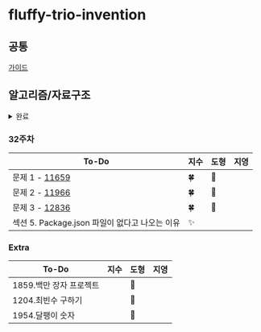 # fluffy-trio-invention

## 공통
[가이드](./GUIDE.md)

## 알고리즘/자료구조


<details>
<summary>완료</summary>
<div markdown="1">

### 1주차
| To-Do | 지수 | 도형 | 지영 |
| ------- | ------- | ------ | ------ |
|1. 문자 찾기| ✨ | :snowflake: | 📕 |
|2. 대소문자 변환| ✨ | :hibiscus: | 📙 |
|3. 문장 속 단어| ✨ | :snowflake: | 📒 |
|4. 단어 뒤집기| ✨ | :hibiscus: | 📗 |
|5. 특정 문자 뒤집기| ✨ | :snowflake:| 📘 |
|문제 1 - 15904 | 🍀 | :hibiscus: | ✔ |
|문제 2 - 14584 | 🍀 | :snowflake: | ✔ |
|문제 3 - 1316  | 🍀 | :hibiscus: | ✔ |
  
  
### 2주차
| To-Do | 지수 | 도형 | 지영 |
| ------- | ------- | ------ | ------ |
|6. 중복 문자 제거| ✨ | :new_moon: | 📕 |
|7. 회문문자열| ✨ | :waxing_crescent_moon: | 📙 |
|8. 유효한 팰린드롬| ✨ | :first_quarter_moon: | 📒 |
|9. 숫자만 추출| ✨ | :waxing_gibbous_moon: | 📗 |
|10. 가장 짧은 문자거리| ✨ | :full_moon: | 📘 |
|문제 1 - 20540 | 🍀 | :waning_gibbous_moon: | ✔ |
|문제 2 - 20944 | 🍀 | :last_quarter_moon: | ✔ |
|문제 3 - 3028 | 🍀 | :waning_crescent_moon: | ✔ |
|특별 문제 - 가장 큰 수 |  |  |  |


### 3주차
| To-Do | 지수 | 도형 | 지영 |
| ------- | ------- | ------ | ------ |
|11. 문자열 압축| ✨ | :football: | 📕 |
|12. 암호| ✨ | :basketball: | 📙 |
|1. 큰 수 출력하기| ✨ | :soccer: | 📒 |
|2. 보이는 학생| ✨ | :baseball: | 📗 |
|3. 가위바위보| ✨ | :tennis: | 📘 |
|문제 1 - 10173 | 🍀 | :8ball: | ✔ |
|문제 2 - 5218 | 🍀 | :bowling: | ✔ |
|문제 3 - 2857 | 🍀 | :golf: | ✔ |


### 4주차
| To-Do | 지수 | 도형 | 지영 |
| ------- | ------- | ------ | ------ |
|4. 피보나치 수열| ✨ | :apple: | 📕 |
|5. 소수(에라토스테네스 체)| ✨ | :tangerine: | 📙 |
|6. 뒤집은 소수| ✨ | :lemon: | 📒  |
|7. 점수계산| ✨ | :melon: | 📗 |
|8. 등수구하기| ✨ | :grapes: | 📘 |
|문제 1 - 11383 | 🍀 | :green_apple: | ✔ |
|문제 2 - 1357 | 🍀 | :banana: | ✔ |
|문제 3 - 10205 | 🍀 | :cherries: | ✔ |


### 5주차
| To-Do | 지수 | 도형 | 지영 |
| ------- | ------- | ------ | ------ |
|9. 격자판 최대합| ✨ | :heart: | 📕 |
|10. 봉우리| ✨ | :yellow_heart: | 📙 |
|11. 임시반장정하기| ✨ | :green_heart: | 📒 |
|12. 멘토링| ✨ | :blue_heart: | 📗 |
|1. 두 배열 합치기| ✨ | :purple_heart: | 📘 |
|문제 1 - 5671 | 🍀 | :two_hearts: | ✔ |
|문제 2 - 14653 |  | :cupid: |  |
|문제 3 - 1769 | 🍀 | :sparkling_heart: | ✔ |


### 6주차
| To-Do | 지수 | 도형 | 지영 |
| ------- | ------- | ------ | ------ |
|2. 공통원소구하기| ✨ | :maple_leaf: | 📕 |
|3. 최대매출| ✨ | :mushroom: | 📙 |
|4. 연속부분순열| ✨ | :cactus: | 📒 |
|문제 1 - 2003 | 🍀 | :evergreen_tree: | ✔ |
|문제 2 - 2018 | 🍀 | :blossom: | ✔ |
|문제 3 - 2075 | 🍀 | :sunflower: | ✔ |
|문제 4 - 11728 | 🍀 | :palm_tree: | ✔ |


### 7주차
| To-Do | 지수 | 도형 | 지영 |
| ------- | ------- | ------ | ------ |
|5. 연속된 자연수의 합| ✨ | :fish: | 📕 |
|6. 연속된 자연수의 합(수학)| ✨ | :whale: | 📙 |
|7. 최대 길이 연속부분수열| ✨ | :dolphin: | 📒 |
|1. 학급회장| ✨ | :shell: | 📗 |
|2. 아나그램| ✨ | :blowfish: | 📘 |
|문제 1 - 2531 | 🍀 | :penguin: | ✔ |
|문제 2 - 7785 | 🍀 | :turtle: | ✔ |
|문제 3 - 17219 | 🍀 | :octopus: | ✔ |
|Android Unit 1 Pathway 1 | 💖 | :tropical_fish: | 💌 |

### 8주차
| To-Do | 지수 | 도형 | 지영 |
| ------- | ------- | ------ | ------ |
|3. 매출액의 종류| ✨ | :pizza: | 📕 |
|4. 모든 아나그램 찾기| ✨ | :hamburger: | 📙 |
|5. K번째 큰 수| ✨ | :fries: | 📒 |
|1. 올바른 괄호| ✨ | :spaghetti: | 📗 |
|2. 괄호문자제거| ✨ | :stew: | 📘 |
|문제 1 - 3077| 🍀 | :ice_cream: | ✔ |
|문제 2 - 11866| 🍀 | :cake: | ✔ |
|문제 3 - 4949| 🍀 | :custard: | ✔ |
|Android Unit 1 Pathway 2| 💖 | :cookie: | 💌 |
|Stack - https://youtu.be/whVUYv0Leg0| 🎶 | :chocolate_bar: | 👀 |
|Queue - https://youtu.be/W3jNbNGyjMs| 🎶 | :lollipop: | 👀 |


### 9주차
| To-Do | 지수 | 도형 | 지영 |
| ------- | ------- | ------ | ------ |
|3. 크레인 인형뽑기| ✨ | :spades: | 📕 |
|4. 후위식 연산| ✨ | :hearts: | 📙 |
|5. 쇠막대기| ✨ | :clubs: | 📒 |
|6. 공주구하기| ✨ | :diamonds: | 📗 |
|7. 교육과정설계| ✨ | :black_joker: | 📘 |
|8. 응급실| ✨ | :flower_playing_cards: | 📔 |
|문제 1 - 1966| 🍀 | :dart: | ✔ |
|문제 2 - 17952| 🍀 | :video_game: | ✔ |
|Android Unit 1 Pathway 3| 💖 | :game_die: | 💌 |
  
  
### 10주차
| To-Do | 지수 | 도형 | 지영 |
| ------- | ------- | ------ | ------ |
|1. 선택정렬| ✨ | :peach: | 📕 |
|2. 버블정렬| ✨ | :peach: | 📙 |
|3. 삽입정렬| ✨ | :peach: | 📒 |
|4. LRU| ✨ | :peach: | 📗 |
|5. 중복확인| ✨ | :peach: | 📘 |
|문제 1 - 2750| 🍀 | :snowflake: | ✔ |
|문제 2 - 1517|  | :snowflake: | ✔ |
|문제 3 - 2750| 🍀 | :snowflake: | ✔ |
|문제 4 - 1713| 🍀 | :snowflake: | ✔ |
|Android Unit 1 Pathway 4| 💖 | :snowflake: | 💌 |
  
  
### 11주차
| To-Do | 지수 | 도형 | 지영 |
| ------- | ------- | ------ | ------ |
|6. 장난꾸러기| ✨ | :peach: | 📕 |
|7. 좌표정렬| ✨ | :peach: | 📙 |
|8. 이분검색| ✨ | :peach: | 📒 |
|9. 뮤직비디오| ✨ | :peach: | 📗 |
|10. 마구간 정하기| ✨ | :peach: | 📘 |
|문제 1 - 10815| 🍀 | :snowflake: | ✔ |
|문제 2 - 11651| 🍀 | :snowflake: | ✔ |
|문제 3 - 1654| 🍀 | :snowflake: | ✔ |
|Android Unit 2 Pathway 1| 💖 | :snowflake: | 💌 |

  
### 12주차
| To-Do | 지수 | 도형 | 지영 |
| ------- | ------- | ------ | ------ |
|1. 재귀함수| ✨ | :peach: | 📕 |
|2. 이진수 출력| ✨ | :peach: | 📙 |
|3. 팩토리얼| ✨ | :peach: | 📒 |
|4. 피보나치 재귀| ✨ | :peach: | 📗 |
|문제 1 - 17478| 🍀 | :snowflake: | ✔ |
|문제 2 - 10994|  | :snowflake: | ✔ |
|문제 3 - 2630| 🍀 | :snowflake: | ✔ |
|Android Unit 2 Pathway 2|  | :snowflake: | 💌 |
  
  
### 13주차
| To-Do | 지수 | 도형 | 지영 |
| ------- | ------- | ------ | ------ |
|5. 이진트리순회(DFS)| ✨ | :peach: | 📕 |
|6. 부분집합 구하기(DFS)| ✨ | :peach: | 📙 |
|7. 이진트리 레벨탐색(BFS)| ✨ | :peach: | 📒 |
|8. 송아지 찾기1(BFS)| ✨ | :peach: | 📗 |
|9. Tree 말단노드까지의 가장 짧은 경로(DFS)| ✨ | :peach: | 📘 |
|10. Tree 말단노드까지의 가장 짧은 경로(BFS)| ✨ | :peach: | 📔 |
|문제 1 - 1780| 🍀 | :snowflake: |  |
|문제 2 - 19947|  | :snowflake: |  |
|문제 3 - 4779|  | :snowflake: |  |
|CS Study 1 - 로그인| 💕 | :maple_leaf: | 💌 |
 
  
### 14주차
| To-Do | 지수 | 도형 | 지영 |
| ------- | ------- | ------ | ------ |
|11. 그래프와 인접행렬| ✨ | :peach: | 📕 |
|12. 경로탐색(DFS)| ✨ | :peach: | 📙 |
|13. 경로탐색(인접리스트, ArrayList)| ✨ | :peach: | 📒 |
|14. 그래프 최단거리(BFS)| ✨ | :peach: | 📗 |
|문제 1 - 1012(DFS)| 🍀 | :snowflake: | ✔ |
|문제 2 - 2583(DFS)| 🍀 | :snowflake: | ✔ |
|문제 3 - 1012(BFS)| 🍀 | :snowflake: | ✔ |
|문제 4 - 2583(BFS)| 🍀 | :snowflake: | ✔ |
|CS Study 2 - 로그인| 💕 | :maple_leaf: | 💌 |
  

### 15주차
| To-Do | 지수 | 도형 | 지영 |
| ------- | ------- | ------ | ------ |
|1. 합이 같은 부분집합| ✨ | :peach: | 📕 |
|2. 바둑이 승차| ✨ | :peach: | 📙 |
|3. 최대점수 구하기| ✨ | :peach: | 📒 |
|4. 중복순열| ✨ | :peach: | 📗 |
|5. 동전교환| ✨ | :peach: | 📘 |
|문제 1 - 2630| 🍀 | :snowflake: | ✔ |
|문제 2 - 1780| 🍀 | :snowflake: | ✔ |
|문제 3 - 1759| 🍀 | :snowflake: | ✔ |
|CS Study 3 - 로그인 구현|  |  |  | 
  

### 16주차
| To-Do | 지수 | 도형 | 지영 |
| ------- | ------- | ------ | ------ |
|6. 순열 구하기| ✨ | :peach: | 📕 |
|7. 조합수| ✨ | :peach: | 📙 |
|8. 수열 추측하기| ✨ | :peach: | 📒 |
|9. 조합 구하기| ✨ | :peach: | 📗 |
|1. 씨름선수| ✨ | :peach: | 📘 |
|2. 회의실 배정| ✨ | :peach: | 📔 |
|문제 1 - 4779|  | :snowflake: | ✔ |
|React - 자바스크립트 새로고침| 💖 | :snowflake: | 💌 | 
  

### 17주차
| To-Do | 지수 | 도형 | 지영 |
| ------- | ------- | ------ | ------ |
|10. 미로탐색(DFS)| ✨ | :peach: |  |
|11. 미로의 최단거리 통로(BFS)| ✨ | :peach: |  |
|12. 토마토(BFS)| ✨ | :peach: |  |
|3. 결혼식| ✨ | :peach: |  |
|4. 최대수입스케쥴| ✨ | :peach: |  |
|5. 다익스트라 알고리즘| ✨ | :peach: |  |
|문제 1 - 1026| 🍀 | :snowflake: |  |
|React - 470/461| 💖 | :snowflake: |  |


### 18주차
| To-Do | 지수 | 도형 | 지영 |
| ------- | ------- | ------ | ------ |
|13. 섬나라 아일랜드(DFS)| ✨ | :peach: |  |
|14. 섬나라 아일랜드(BFS)| ✨ | :peach: |  |
|15. 피자배달거리(DFS)| ✨ | :peach: |  |
|6. 친구인가(Union&Find)| ✨ | :peach: |  |
|7. 원더랜드(크루스칼 : Union&Find)| ✨ | :peach: |  |
|8. 원더랜드(프림 : PriorityQueue)| ✨ | :peach: |  |
|문제 1 - 11399| 🍀 | :snowflake: |  |
|React - 473/465| 💖 | :snowflake: |  |


### 19주차
| To-Do | 지수 | 도형 | 지영 |
| ------- | ------- | ------ | ------ |
|1. 계단오르기| ✨ | :peach: |  |
|2. 돌다리 건너기| ✨ | :peach: |  |
|3. 최대부분증가수열| ✨ | :peach: |  |
|4. 가장 높은 탑 쌓기| ✨ | :peach: |  |
|5. 동전교환| ✨ | :peach: |  |
|6. 최대점수 구하기| ✨ | :peach: |  |
|React - 478/471| 💖 | :snowflake: |  |
  

### 20주차
| To-Do | 지수 | 도형 | 지영  |
| ------- | ------- | ------ |-----|
|Week 1 - Problem 1| ✨ | :peach: | 🎶  |
|Week 1 - Problem 2| ✨ | :peach: | 🎶  |
|Week 1 - Problem 3| ✨ | :peach: | 🎶  |
|Week 1 - Problem 4| ✨ | :peach: | 🎶  |
|Week 1 - Problem 5| ✨ | :peach: | 🎶  |
|Week 1 - Problem 6| ✨ | :peach: | 🎶  |
|Week 1 - Problem 7| ✨ | :peach: | 🎶  |
|Week 1 - Mock Test| 🍀 | :snowflake: | 🎁  |
|React - 485/478| 💖 | :snowflake: |     |


### 21주차
| To-Do | 지수 | 도형 | 지영 |
| ------- | ------- | ------ | ------ |
|Week 2 - Problem 1| ✨ | :hibiscus: | 🎀 |
|Week 2 - Problem 2| ✨ | :hibiscus: | 🎀 |
|Week 2 - Problem 3| ✨ | :hibiscus: | 🎀 |
|Week 2 - Problem 4| ✨ | :hibiscus: | 🎀 |
|Week 2 - Problem 5| ✨ | :hibiscus: | 🎀 |
|Week 2 - Problem 6| ✨ | :four_leaf_clover: | 🎀 |
|Week 2 - Problem 7| ✨ | :four_leaf_clover: | 🎀 |
|Week 2 - Problem 8| ✨ | :four_leaf_clover: | 🎀 |
|Week 2 - Mock Test| 🍀 | :four_leaf_clover: | 🎁 |
|React - 490/483|  | :four_leaf_clover: |  |

  
### 22주차
| To-Do | 지수 | 도형 | 지영 |
| ------- | ------- | ------ | ------ |
|Week 3 - Problem 1| ✨ | :hibiscus: | 🍭 |
|Week 3 - Problem 2| ✨ | :hibiscus: | 🍭 |
|Week 3 - Problem 3| ✨ | :hibiscus: | 🍭 |
|Week 3 - Problem 4| ✨ | :hibiscus: | 🍭 |
|Week 3 - Problem 5| ✨ | :hibiscus: | 🍭 |
|Week 3 - Problem 6| ✨ | :hibiscus: | 🍭 |
|Week 3 - Problem 7| ✨ | :hibiscus: | 🍭 |
|Week 3 - Problem 8| ✨ | :hibiscus: | 🍭 |
|Week 3 - Mock Test| 🍀 | :four_leaf_clover: |  |
|React - 리액트 기초 및 실습 컴포넌트|  | :four_leaf_clover: | 💌 |
|React - 리액트 State 및 이벤트 다루기|  | :four_leaf_clover: | 💌 |
|React - 렌더링 리스트 및 조건부 Content (70/66)|  | :four_leaf_clover: |  |  
  

### 23주차
| To-Do | 지수 | 도형 | 지영 |
| ------- | ------- |----| ------ |
|Week 4 - Problem 1| ✨ | 🌼 | 🎇 |
|Week 4 - Problem 2| ✨ | 🌻 | 🎇 |
|Week 4 - Problem 3| ✨ | 🌼 | 🎇 |
|Week 4 - Problem 4| ✨ | 🌻 | 🎇 |
|Week 4 - Problem 5| ✨ | 🌼 | 🎇 |
|Week 4 - Problem 6| ✨ | 🌻 | 🎇 |
|Week 4 - Problem 7| ✨ | 🌼 | 🎇 |
|Week 4 - Problem 8| ✨ | 🌻 | 🎇 |
|Week 4 - Mock Test| 🍀 | 🍁 | 🎁 |

  
### 24주차
| To-Do | 지수 | 도형 | 지영 |
| ------- | ------- | ------ | ------ |
|Week 5 - Problem 1| ✨ | 🌼 | 🎶 |
|Week 5 - Problem 2| ✨ | 🌻 | 🎶 |
|Week 5 - Problem 3| ✨ | 🌼 | 🎶 |
|Week 5 - Problem 4| ✨ | 🌻 | 🎶 |
|Week 5 - Problem 5| ✨ | 🌼 | 🎶 |
|Week 5 - Problem 6| ✨ | 🌻 | 🎶 |
|Week 5 - Problem 7| ✨ | 🌼 | 🎶 |
|Week 5 - Problem 8| ✨ | 🌻 | 🎶 |
|Week 5 - Mock Test| 🍀 | 🌼 | 🎁 |
|React - 렌더링 리스트 및 조건부 Content|  | 🍁 |  |
|React - 리액트 컴포넌트 스타일링|  | 🍁 |  |
|React - 리액트 앱 디버깅하기|  | 🍁 |  |
  

### 25주차
| To-Do | 지수 | 도형 | 지영 |
| ------- | ------- | ------ | ------ |
|Week 6 - Problem 1| ✨ | 🌼 | 🎀 |
|Week 6 - Problem 2| ✨ | 🌻 | 🎀 |
|Week 6 - Problem 3| ✨ | 🌼 | 🎀 |
|Week 6 - Problem 4| ✨ | 🌻 | 🎀 |
|Week 6 - Problem 5| ✨ | 🌼 | 🎀 |
|Week 6 - Problem 6| ✨ | 🌻 | 🎀 |
|Week 6 - Problem 7| ✨ | 🌼 | 🎀 |
|Week 6 - Problem 8| ✨ | 🌻 | 🎀 |
|Week 6 - Mock Test| 🍀 | 🌼 |  |


### 26주차
| To-Do | 지수 | 도형 | 지영 |
| ------- | ------- | ------ | ------ |
|문제 1 - 5622 | 🍀 | 🌻 | 🎈 |
|문제 2 - 5347 | 🍀 | 🌻 | 🎈 |
|문제 3 - 6502 | 🍀 | 🌻 | 🎈 |
|섹션 1. 데이터과학 소개 및 환경 구축| ✨ | 🌼 |  |
|섹션 2. 엘라스틱서치 (ElasticSearch)| ✨ | 🌼 |  |
|React - 연습하기:연습 프로젝트 완료|  |  |  |


### 27주차
| To-Do | 지수 | 도형 | 지영 |
| ------- | ------- | ------ | ------ |
|문제 1 - 8974 | 🍀 | 🌻 | 🎈 |
|문제 2 - 7572 | 🍀 | 🌻 | 🎈 |
|문제 3 - 5618 | 🍀 | 🌻 |  |
|섹션 3. 키바나 (Kibana)| ✨ | 🌼 |  |
|섹션 4. 로그스테시 (Logstash)| ✨ | 🌼 |  |


### 28주차
| To-Do | 지수 | 도형 | 지영 |
| ------- | ------- | ------ | ------ |
|문제 1 - 2965 | 🍀 | 🌻 |  |
|문제 2 - 2998 | 🍀 | 🌻 |  |
|문제 3 - 4641 | 🍀 | 🌻 |  |


### 29주차
| To-Do | 지수 | 도형 | 지영 |
| ------- | ------- | ------ |----|
|문제 1 - 4948 | 🍀 | 🌻 | 🎈 |
|문제 2 - 11729 | 🍀 | 🌻 | 🎈 |
|문제 3 - 1057 | 🍀 | 🌻 | 🎈 |
|섹션 0. 강의 소개| ✨ | 🌼 | 💐 |
|섹션 1. 도커와 AWS 업데이트로 인해 변화된 것들| ✨ | 🌼 | 💐 |
|섹션 2. 도커 기본| ✨ | 🌼 | 💐 |


### 30주차
| To-Do | 지수 | 도형 | 지영 |
| ------- | ------- | ------ |----|
|문제 1 - 2979 | 🍀 | 🌻 | 🌠 |
|문제 2 - 11170 | 🍀 | 🌻 | 🌠 |
|문제 3 - 13410 | 🍀 | 🌻 | 🌠 |
|섹션 3. 기본적인 도커 클라이언트 명령어 알아보기| ✨ | 🌼 |  |  


### 31주차
| To-Do | 지수 | 도형 | 지영 |
| ------- | ------- | ------ |----|
|문제 1 - [1940](https://www.acmicpc.net/problem/1940) | 🍀 | 🌻 | 🌠 |
|문제 2 - [2535](https://www.acmicpc.net/problem/2535) | 🍀 | 🌻 | 🌠 |
|문제 3 - [4673](https://www.acmicpc.net/problem/4673) | 🍀 | 🌻 |  |
|섹션 4. 직접 도커 이미지를 만들어 보기| ✨ | 🌼 |  |  

  
</div>
</details>


### 32주차
| To-Do | 지수 | 도형 | 지영 |
| ------- | ------- | ------ |----|
|문제 1 - [11659](https://www.acmicpc.net/problem/11659) | 🍀 | 🌻 |  |
|문제 2 - [11966](https://www.acmicpc.net/problem/11966) | 🍀 | 🌻 |  |
|문제 3 - [12836](https://www.acmicpc.net/problem/12836) | 🍀 | 🌻 |  |
|섹션 5. Package.json 파일이 없다고 나오는 이유| ✨ |  |  |


### Extra
| To-Do | 지수 | 도형 | 지영 |
| ------- | ------- | ------ | ------ |
|1859.백만 장자 프로젝트|  | :paw_prints: |  |
|1204.최빈수 구하기|  | :paw_prints: |  |
|1954.달팽이 숫자|  | :paw_prints: |  |

